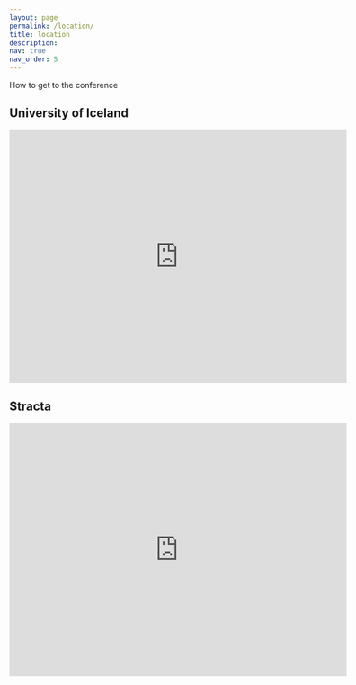 ```yaml
---
layout: page
permalink: /location/
title: location
description: 
nav: true
nav_order: 5
---
```


How to get to the conference


## University of Iceland

<div>
<iframe src="https://www.google.com/maps/embed?pb=!1m18!1m12!1m3!1d1740.2212038737748!2d-21.95432610825592!3d64.14051871873632!2m3!1f0!2f0!3f0!3m2!1i1024!2i768!4f13.1!3m3!1m2!1s0x48d60b30be9a18f3%3A0x18e82deab5cfa89f!2sUniversity%20of%20Iceland!5e0!3m2!1sen!2sis!4v1725968680839!5m2!1sen!2sis" width="600" height="450" style="border:0;" allowfullscreen="" loading="lazy" referrerpolicy="no-referrer-when-downgrade"></iframe>
</div>

## Stracta
<div>
<iframe src="https://www.google.com/maps/embed?pb=!1m18!1m12!1m3!1d1759.5391055802759!2d-20.401444323146542!3d63.83182987709883!2m3!1f0!2f0!3f0!3m2!1i1024!2i768!4f13.1!3m3!1m2!1s0x48d6e54dd798350f%3A0xba29f8e0ffa10a06!2sStracta%20Hotel!5e0!3m2!1sen!2sis!4v1725968597373!5m2!1sen!2sis" width="600" height="450" style="border:0;" allowfullscreen="" loading="lazy" referrerpolicy="no-referrer-when-downgrade"></iframe>
</div>


